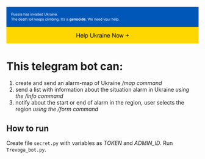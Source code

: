 [![SWUbanner](https://raw.githubusercontent.com/vshymanskyy/StandWithUkraine/main/banner2-direct.svg)](https://github.com/vshymanskyy/StandWithUkraine/blob/main/docs/README.md)

# This telegram bot can:
1. create and send an alarm-map of Ukraine */map command*
2. send a list with information about the situation alarm in Ukraine *using the /info command*
3. notify about the start or end of alarm in the region, user selects the region *using the /form command*

## How to run

Create file `secret.py` with variables as *TOKEN* and *ADMIN_ID*.
Run `Trevoga_bot.py`.
